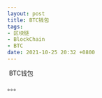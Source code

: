 ```yaml
---
layout: post
title: BTC钱包
tags: 
- 区块链
- BlockChain
- BTC
date: 2021-10-25 20:32 +0800
---
```






​	BTC钱包



。。。





